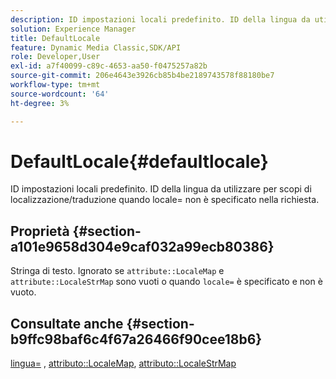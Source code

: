 ```yaml
---
description: ID impostazioni locali predefinito. ID della lingua da utilizzare per scopi di localizzazione/traduzione quando locale= non è specificato nella richiesta.
solution: Experience Manager
title: DefaultLocale
feature: Dynamic Media Classic,SDK/API
role: Developer,User
exl-id: a7f40099-c89c-4653-aa50-f0475257a82b
source-git-commit: 206e4643e3926cb85b4be2189743578f88180be7
workflow-type: tm+mt
source-wordcount: '64'
ht-degree: 3%

---
```


# DefaultLocale{#defaultlocale}

ID impostazioni locali predefinito. ID della lingua da utilizzare per scopi di localizzazione/traduzione quando locale= non è specificato nella richiesta.

## Proprietà {#section-a101e9658d304e9caf032a99ecb80386}

Stringa di testo. Ignorato se `attribute::LocaleMap` e `attribute::LocaleStrMap` sono vuoti o quando `locale=` è specificato e non è vuoto.

## Consultate anche {#section-b9ffc98baf6c4f67a26466f90cee18b6}

[lingua=](../../../../../is-api/http-ref/image-serving-api-ref/c-http-protocol-reference/c-command-reference/r-locale.md#reference-8a846b2fbc004a12821b956ed3b25cfb) , [attributo::LocaleMap](../../../../../is-api/image-catalog/image-serving-api-ref/c-image-catalog-reference/c-attributes-reference/r-localemap.md#reference-49bbf598f8ea47c3a563755cef306318), [attributo::LocaleStrMap](../../../../../is-api/image-catalog/image-serving-api-ref/c-image-catalog-reference/c-attributes-reference/r-localestrmap.md#reference-98c42070a4bc4baf92537132be2b5b1e)
